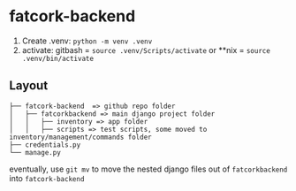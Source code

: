 # fatcork-backend

1. Create .venv: `python -m venv .venv`
2. activate: gitbash = `source .venv/Scripts/activate` or **nix = `source .venv/bin/activate`

## Layout
```
├── fatcork-backend  => github repo folder
│   ├── fatcorkbackend => main django project folder
│   │   ├── inventory => app folder
│   │   ├── scripts => test scripts, some moved to inventory/management/commands folder
├── credentials.py
└── manage.py
```


eventually, use `git mv` to move the nested django files out of `fatcorkbackend` into `fatcork-backend`
